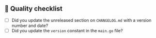## :vertical_traffic_light: Quality checklist

- [ ] Did you update the unreleased section on `CHANGELOG.md` with a version number and date?
- [ ] Did you update the `version` constant in the `main.go` file?
